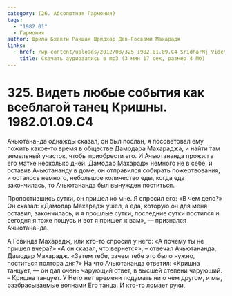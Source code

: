 ```yaml
---
category: (26. Абсолютная Гармония)
tags:
  - "1982.01"
  - Гармония
author: Шрила Бхакти Ракшак Шридхар Дев-Госвами Махарадж
links:
  - href: /wp-content/uploads/2012/08/325_1982.01.09.C4_SridharMj_Videt_lyubye_sobytiya_kak_vseblagoy_tanec_Krishny.mp3
    title: Скачать аудиозапись в mp3 (3 мин 17 сек, размер 4 Мб)
---
```


# 325. Видеть любые события как всеблагой танец Кришны. 1982.01.09.C4

Ачьютананда однажды сказал, он был послан, я посоветовал ему пожить какое-то время в обществе Дамодара Махараджа, и найти там земельный участок, чтобы приобрести его. И Ачьютананда прожил в его матхе несколько дней. Дамодар Махарадж немного не в себе, и оставив Ачьютананду в доме, он отправился собирать пожертвования, и осталось немного, небольшое количество еды, когда еда закончилась, то Ачьютананда был вынужден поститься.

Пропостившись сутки, он пришел ко мне. Я спросил его: «В чем дело?» Он сказал: «Дамодар Махарадж ушел, а еда, которую он для меня оставил, закончилась, и я прошлые сутки, последние сутки постился и сегодня я тоже пощусь и вот я пришел к вам», — признался Ачьютананда.

А Говинда Махарадж, или кто-то спросил у него: «А почему ты не пришел вчера?» «А он сказал, что вернется», – отвечал Ачьютананда, Дамодар Махарадж. «Затем тебе, зачем тебе это было нужно, поститься полтора дня?» На что Ачьютананда ответил: «Кришна танцует, — он дал очень чарующий ответ, в высшей степени чарующий. – Кришна танцует. У Него нет времени подумать ни о чем другом, и мы, разбрасываемые волнами Его танца. И кто-то ломает руки,

